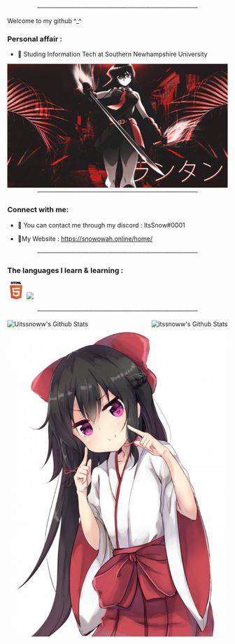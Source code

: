 <p align="center">
─────────────────────────────────────
</p>

 Welcome to my github ^_^

### Personal affair :
- 🤞 Studing Information Tech at Southern Newhampshire University 

<p align="center">
  <img align="right" alt"JPG" src="https://github.com/itssnoww/itssnoww/blob/main/akame1.png" width"500" height"320" />
─────────────────────────────────────
</p>

### Connect with me:

- 🧥 You can contact me through my discord : ItsSnow#0001

- 🥼My Website : https://snowowah.online/home/

<p align="center">
─────────────────────────────────────
</p>

### The languages I learn & learning :
<code><img height="40" src="https://raw.githubusercontent.com/github/explore/80688e429a7d4ef2fca1e82350fe8e3517d3494d/topics/html/html.png"></code>
<code><img height="40" src="https://raw.githubusercontent.com/bablubambal/All_logo_and_pictures/main/programming%20languages/c%2B%2B.svg"></code>

<p align="center">
─────────────────────────────────────
</p>

<img align="left" alt="Uitssnoww's Github Stats" src="https://github-readme-stats.vercel.app/api/top-langs/?username=itssnoww&show_icons=true&hide_border=true&theme=radical" />
<img align="right" alt="itssnoww's Github Stats" src="https://github-readme-stats.vercel.app/api?username=itssnoww&show_icons=true&hide_border=true&theme=radical" />

[website]: https://snowowah.online/home/
[github]: https://www.github.com/itssnoww
<br/>
<img src="banner.png" width="500" /><br/>
